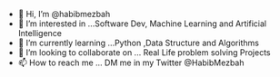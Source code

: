 - 👋 Hi, I’m @habibmezbah
- 👀 I’m interested in ...Software Dev, Machine Learning and Artificial Intelligence
- 🌱 I’m currently learning ...Python ,Data Structure and Algorithms
- 💞️ I’m looking to collaborate on ... Real Life problem solving Projects
- 📫 How to reach me ... DM me in my Twitter @HabibMezbah

<!---
habibmezbah/habibmezbah is a ✨ special ✨ repository because its `README.md` (this file) appears on your GitHub profile.
You can click the Preview link to take a look at your changes.
--->
